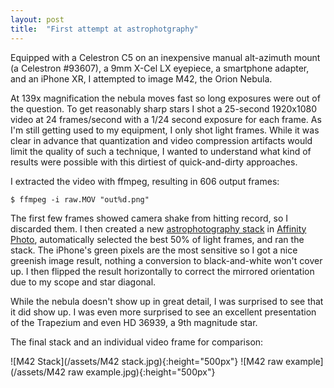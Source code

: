 ```yaml
---
layout: post
title:  "First attempt at astrophotgraphy"
---
```


Equipped with a Celestron C5 on an inexpensive manual alt-azimuth mount (a
Celestron #93607), a 9mm X-Cel LX eyepiece, a smartphone adapter, and an
iPhone XR, I attempted to image M42, the Orion Nebula.

At 139x magnification the nebula moves fast so long exposures were out of the
question.  To get reasonably sharp stars I shot a 25-second 1920x1080 video at
24 frames/second with a 1/24 second exposure for each frame.  As I'm still
getting used to my equipment, I only shot light frames.  While it was clear in
advance that quantization and video compression artifacts would limit the
quality of such a technique, I wanted to understand what kind of results were
possible with this dirtiest of quick-and-dirty approaches.

I extracted the video with ffmpeg, resulting in 606 output frames:
```console
$ ffmpeg -i raw.MOV "out%d.png"
```

The first few frames showed camera shake from hitting record, so I discarded
them.  I then created a new [astrophotography
stack](http://www.weasner.com/co/Reviews/2021/AP/index.html) in [Affinity
Photo](https://affinityspotlight.com/article/major-advantages-of-astrophotography-stacking-in-affinity-photo/),
automatically selected the best 50% of light frames, and ran the stack.  The
iPhone's green pixels are the most sensitive so I got a nice greenish image
result, nothing a conversion to black-and-white won't cover up.  I then flipped
the result horizontally to correct the mirrored orientation due to my scope and
star diagonal.

While the nebula doesn't show up in great detail, I was surprised to see that
it did show up.  I was even more surprised to see an excellent presentation of
the Trapezium and even HD 36939, a 9th magnitude star.

The final stack and an individual video frame for comparison:

![M42 Stack](/assets/M42 stack.jpg){:height="500px"}
![M42 raw example](/assets/M42 raw example.jpg){:height="500px"}
